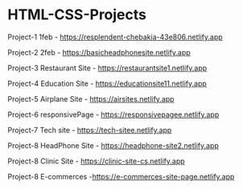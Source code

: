# HTML-CSS-Projects

Project-1 1feb -  https://resplendent-chebakia-43e806.netlify.app

Project-2 2feb -  https://basicheadphonesite.netlify.app

Project-3 Restaurant Site - https://restaurantsite1.netlify.app

Project-4 Education Site - https://educationsite11.netlify.app
 
Project-5 Airplane Site - https://airsites.netlify.app

Project-6 responsivePage - https://responsivepagee.netlify.app

Project-7 Tech site - https://tech-sitee.netlify.app

Project-8 HeadPhone Site - https://headphone-site2.netlify.app

Project-8 Clinic Site - https://clinic-site-cs.netlify.app

Project-8 E-commerces -https://e-commerces-site-page.netlify.app
